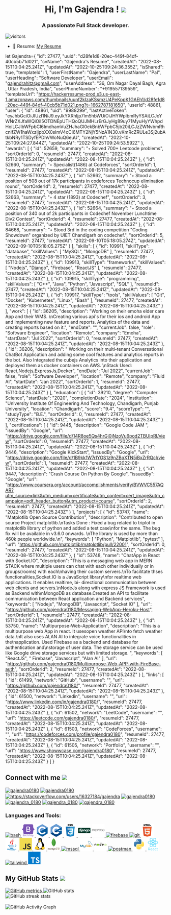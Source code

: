 <h1 align="center">Hi, I'm Gajendra ! <img src = "https://raw.githubusercontent.com/MartinHeinz/MartinHeinz/master/wave.gif" width = 50px><h3 align="center">A passionate Full Stack developer.</h3>

![visitors](https://visitor-badge.glitch.me/badge?page_id=gajendra0180.gajendra0180) </h1>

- 📄 Resume: [My Resume](https://drive.google.com/file/d/19sUGC8dwP0iIoI8VUbA_NKCfpYBJnmk7/view?usp=sharing)


let Gajendra={
    "id": 27477,
    "uuid": "d28fe1d8-20ec-449f-84df-40cb5b71d021",
    "cvName": "Gajendra's Resume",
    "createdAt": "2022-08-15T10:04:25.241Z",
    "updatedAt": "2022-10-25T09:24:36.355Z",
    "isShared": true,
    "templateId": 1,
    "userFirstName": "Gajendra",
    "userLastName": "Pal",
    "userHeading": "Software Developer",
    "userEmail": "gajendrahitz@gmail.com",
    "userAddress": "36, Om Nagar Dayal Bagh, Agra , Uttar Pradesh, India",
    "userPhoneNumber": "+919557139559",
    "templateUrl": "https://hackerresume-prod.s3.us-east-1.amazonaws.com/thumbnails/uunf2kIzaKSsmzU4PeKppK1GAEh1/d28fe1d8-20ec-449f-84df-40cb5b71d021.png?t=1662787181650",
    "userId": 48861,
    "user": {
        "id": 48861,
        "uid": "9988299",
        "lastActiveToken": "eyJhbGciOiJIUzI1NiJ9.eyJkYXRhIjp7Im5hbWUiOiJHYWplbmRyYSAiLCJoYWNrZXJfaWQiOiI5OTDNEpUTHQoQUJMHLrErGJyHg89uy71MyuHyYWhpdHoiLCJlbWFpbCI6ImdhamVuZHJhaGl0ekBnbWFpbC5jb20iLCJzZWNvbmRhcnlfZW1haWxzIjpbXX0sImV4cCI6MTY2NjY5NzA1N30.vKmRcZRULe3Sj2ubAtkbNRy1TSDyfEPDhVWoNuQ6euU",
        "createdAt": "2022-10-25T09:24:27.844Z",
        "updatedAt": "2022-10-25T09:24:53.592Z"
    },
    "awards": [
        {
            "id": 52659,
            "summary": "◦ Solved 700+ Leetcode problems",
            "sortOrderId": 0,
            "resumeId": 27477,
            "createdAt": "2022-08-15T10:04:25.241Z",
            "updatedAt": "2022-08-15T10:04:25.243Z"
        },
        {
            "id": 52660,
            "summary": "◦ Specialist(1486) at Codeforces",
            "sortOrderId": 1,
            "resumeId": 27477,
            "createdAt": "2022-08-15T10:04:25.241Z",
            "updatedAt": "2022-08-15T10:04:25.243Z"
        },
        {
            "id": 52662,
            "summary": "◦ Stood a position of 508 out of 17k participants in codeforces Technocup elimination round",
            "sortOrderId": 2,
            "resumeId": 27477,
            "createdAt": "2022-08-15T10:04:25.241Z",
            "updatedAt": "2022-08-15T10:04:25.243Z"
        },
        {
            "id": 52663,
            "summary": "◦ 4 star (1893) at Codechef",
            "sortOrderId": 3,
            "resumeId": 27477,
            "createdAt": "2022-08-15T10:04:25.241Z",
            "updatedAt": "2022-08-15T10:04:25.243Z"
        },
        {
            "id": 52664,
            "summary": "◦ Stood a position of 340 out of 2k participants in Codechef November Lunchtime Div2 Contest",
            "sortOrderId": 4,
            "resumeId": 27477,
            "createdAt": "2022-08-15T10:04:25.241Z",
            "updatedAt": "2022-08-15T10:04:25.243Z"
        },
        {
            "id": 84668,
            "summary": "◦ Stood 3rd in the coding competition \"Coding Showdown\" organized by UIET Chandigarh on codechef.",
            "sortOrderId": 5,
            "resumeId": 27477,
            "createdAt": "2022-09-10T05:18:05.274Z",
            "updatedAt": "2022-09-10T05:18:05.275Z"
        }
    ],
    "skills": [
        {
            "id": 109911,
            "skillType": "database",
            "skillValues": [
                "MySQL",
                "MongoDB"
            ],
            "resumeId": 27477,
            "createdAt": "2022-08-15T10:04:25.241Z",
            "updatedAt": "2022-08-15T10:04:25.243Z"
        },
        {
            "id": 109913,
            "skillType": "frameworks",
            "skillValues": [
                "Nodejs",
                "Django",
                "Firebase",
                "ReactJS"
            ],
            "resumeId": 27477,
            "createdAt": "2022-08-15T10:04:25.241Z",
            "updatedAt": "2022-08-15T10:04:25.243Z"
        },
        {
            "id": 109915,
            "skillType": "programming",
            "skillValues": [
                "C++",
                "Java",
                "Python",
                "Javascript",
                "SQL"
            ],
            "resumeId": 27477,
            "createdAt": "2022-08-15T10:04:25.241Z",
            "updatedAt": "2022-08-15T10:04:25.243Z"
        },
        {
            "id": 109917,
            "skillType": "tools",
            "skillValues": [
                "Git",
                "Docker",
                "Kubernetes",
                "Linux",
                "Bash"
            ],
            "resumeId": 27477,
            "createdAt": "2022-08-15T10:04:25.241Z",
            "updatedAt": "2022-08-15T10:04:25.243Z"
        }
    ],
    "work": [
        {
            "id": 36205,
            "description": "Working on their emoha elder care App and their WMS. \nCreating various api's for their ios and android App and implementing new feature and reports. Analytics of the data and creating reports based on it.",
            "endDate": "",
            "currentJob": false,
            "role": "Software Engineer",
            "location": "Remote",
            "company": "Emoha",
            "startDate": "Jul 2022",
            "sortOrderId": 0,
            "resumeId": 27477,
            "createdAt": "2022-08-15T10:04:25.241Z",
            "updatedAt": "2022-08-15T10:04:25.243Z"
        },
        {
            "id": 36206,
            "description": " Working on their multi-tenant Conversational ChatBot Application and adding some cool features and analytics reports in the bot. Also Integrated the cubejs Analytics into their application and deployed them as docker containers on AWS.                                                 \nStack Used: React,Nodejs,ExpressJs,Docker",
            "endDate": "Jul 2022",
            "currentJob": false,
            "role": "Software Developer",
            "location": "Remote",
            "company": "Fluid AI",
            "startDate": "Jan 2022",
            "sortOrderId": 1,
            "resumeId": 27477,
            "createdAt": "2022-08-15T10:04:25.241Z",
            "updatedAt": "2022-08-15T10:04:25.243Z"
        }
    ],
    "education": [
        {
            "id": 39210,
            "degree": "Computer Science",
            "startDate": "2020",
            "completionDate": "2024",
            "institution": "University Institute Of Engineering And Technology, Chandigarh, Punjab University",
            "location": "Chandigarh",
            "score": "9.4",
            "scoreType": "",
            "studyType": "B.E.",
            "sortOrderId": 0,
            "resumeId": 27477,
            "createdAt": "2022-08-15T10:04:25.241Z",
            "updatedAt": "2022-08-15T10:04:25.243Z"
        }
    ],
    "certifications": [
        {
            "id": 9445,
            "description": "Google Code JAM ",
            "issuedBy": "Google",
            "url": "https://drive.google.com/file/d/14R8oe5Qs4hrGj0jNzoVu6pod2TBUIpRI/view",
            "sortOrderId": 0,
            "resumeId": 27477,
            "createdAt": "2022-08-15T10:04:25.241Z",
            "updatedAt": "2022-08-15T10:04:25.243Z"
        },
        {
            "id": 9446,
            "description": "Google KickStart",
            "issuedBy": "Google",
            "url": "https://drive.google.com/file/d/1B9kk1W7rIYOS1z9nZBqXTN5iBxZrRQcl/view",
            "sortOrderId": 1,
            "resumeId": 27477,
            "createdAt": "2022-08-15T10:04:25.241Z",
            "updatedAt": "2022-08-15T10:04:25.243Z"
        },
        {
            "id": 9447,
            "description": "Crash Course On Python By Google",
            "issuedBy": "Google",
            "url": "https://www.coursera.org/account/accomplishments/verify/BVWVC557AQAR?utm_source=link&utm_medium=certificate&utm_content=cert_image&utm_campaign=pdf_header_button&utm_product=course",
            "sortOrderId": 2,
            "resumeId": 27477,
            "createdAt": "2022-08-15T10:04:25.241Z",
            "updatedAt": "2022-08-15T10:04:25.243Z"
        }
    ],
    "projects": [
        {
            "id": 53747,
            "name": "Matplotlib Open Source Contribution",
            "description": "Contributed to open source Project matplotlib.\nTasks Done : Fixed a bug related to triplot in matplotlib library of python and added a test case\nfor the same. The bug fix will be available in v3.6.0 onwards. \nThe library is used by more than 460k people worldwide.\n",
            "keywords": [
                "Python",
                "Matplotlib",
                "pytest"
            ],
            "url": "https://github.com/matplotlib/matplotlib/pull/22001",
            "sortOrderId": 0,
            "resumeId": 27477,
            "createdAt": "2022-08-15T10:04:25.241Z",
            "updatedAt": "2022-08-15T10:04:25.243Z"
        },
        {
            "id": 53748,
            "name": "ChatApp in React with Socket.IO",
            "description": "This is a messaging web app in MERN STACK where multiple users can chat with each other individually or in groups(rooms) with each\nhaving their custom servers.\nTo facilitate thses functionalities,Socket.IO is a JavaScript library\nfor realtime web applications. It enables realtime, bi- directional communication between web clients and servers.\nNodeJs along with express JS Framework is used as Backend with\nMongoDB as database.Created an API to facilitate communication between React application and Backend services",
            "keywords": [
                "Nodejs",
                "MongoDB",
                "Javascript",
                "Socket IO"
            ],
            "url": "https://github.com/gajendra0180/Messaging-WebApp-Heroku-Host",
            "sortOrderId": 1,
            "resumeId": 27477,
            "createdAt": "2022-08-15T10:04:25.241Z",
            "updatedAt": "2022-08-15T10:04:25.243Z"
        },
        {
            "id": 53750,
            "name": "Multipurpose-Web-Application",
            "description": "This is a multipurpose web App in react. It usesopen weather API\nto fetch weather data.\nIt also uses ALAN AI to integrate voice functionalities in the\napplication. Used Firebase as a backend and database for authentication and\nstorage of user data. The storage service can be used like Google drive storage services but with limited storage. ",
            "keywords": [
                "ReactJS",
                " Firebase",
                "Javascript",
                "Alan AI"
            ],
            "url": "https://github.com/gajendra0180/Multipurpose-Web-APP-with-FireBase-auth",
            "sortOrderId": 2,
            "resumeId": 27477,
            "createdAt": "2022-08-15T10:04:25.241Z",
            "updatedAt": "2022-08-15T10:04:25.243Z"
        }
    ],
    "links": [
        {
            "id": 61499,
            "network": "GitHub",
            "username": "",
            "url": "https://github.com/gajendra0180/",
            "resumeId": 27477,
            "createdAt": "2022-08-15T10:04:25.241Z",
            "updatedAt": "2022-08-15T10:04:25.243Z"
        },
        {
            "id": 61500,
            "network": "Linkedin",
            "username": "",
            "url": "https://www.linkedin.com/in/gajendra0180/",
            "resumeId": 27477,
            "createdAt": "2022-08-15T10:04:25.241Z",
            "updatedAt": "2022-08-15T10:04:25.243Z"
        },
        {
            "id": 61502,
            "network": "LeetCode",
            "username": "",
            "url": "https://leetcode.com/gajendra0180/",
            "resumeId": 27477,
            "createdAt": "2022-08-15T10:04:25.241Z",
            "updatedAt": "2022-08-15T10:04:25.243Z"
        },
        {
            "id": 61503,
            "network": "CodeForces",
            "username": "",
            "url": "https://codeforces.com/profile/gajendra0180",
            "resumeId": 27477,
            "createdAt": "2022-08-15T10:04:25.241Z",
            "updatedAt": "2022-08-15T10:04:25.243Z"
        },
        {
            "id": 61505,
            "network": "Portfolio",
            "username": "",
            "url": "https://www.showwcase.com/gajendra0180",
            "resumeId": 27477,
            "createdAt": "2022-08-15T10:04:25.241Z",
            "updatedAt": "2022-08-15T10:04:25.243Z"
        }
    ]
}


<h2> Connect with me <img src='https://raw.githubusercontent.com/ShahriarShafin/ShahriarShafin/main/Assets/handshake.gif' width="100px"> </h2>

<p align="left">
<a href="https://twitter.com/gajendra0180" target="blank"><img align="center" src="https://raw.githubusercontent.com/rahuldkjain/github-profile-readme-generator/master/src/images/icons/Social/twitter.svg" alt="gajendra0180" height="30" width="40" /></a>
<a href="https://linkedin.com/in/gajendra0180" target="blank"><img align="center" src="https://raw.githubusercontent.com/rahuldkjain/github-profile-readme-generator/master/src/images/icons/Social/linked-in-alt.svg" alt="gajendra0180" height="30" width="40" /></a>
<a href="https://stackoverflow.com/users/https://stackoverflow.com/users/16327184/gajendra" target="blank"><img align="center" src="https://raw.githubusercontent.com/rahuldkjain/github-profile-readme-generator/master/src/images/icons/Social/stack-overflow.svg" alt="https://stackoverflow.com/users/16327184/gajendra" height="30" width="40" /></a>
<a href="https://instagram.com/gajendra0180" target="blank"><img align="center" src="https://raw.githubusercontent.com/rahuldkjain/github-profile-readme-generator/master/src/images/icons/Social/instagram.svg" alt="gajendra0180" height="30" width="40" /></a>
<a href="https://www.codechef.com/users/gajendra_0180" target="blank"><img align="center" src="https://cdn.jsdelivr.net/npm/simple-icons@3.1.0/icons/codechef.svg" alt="gajendra_0180" height="30" width="40" /></a>
<a href="https://codeforces.com/profile/gajendra_0180" target="blank"><img align="center" src="https://raw.githubusercontent.com/rahuldkjain/github-profile-readme-generator/master/src/images/icons/Social/codeforces.svg" alt="gajendra_0180" height="30" width="40" /></a>
<a href="https://www.leetcode.com/gajendra_0180" target="blank"><img align="center" src="https://raw.githubusercontent.com/rahuldkjain/github-profile-readme-generator/master/src/images/icons/Social/leet-code.svg" alt="gajendra_0180" height="30" width="40" /></a>
</p>

<h3 align="left">Languages and Tools:</h3>
<p align="left"> <a href="https://www.gnu.org/software/bash/" target="_blank" rel="noreferrer"> <img src="https://www.vectorlogo.zone/logos/gnu_bash/gnu_bash-icon.svg" alt="bash" width="40" height="40"/> </a> <a href="https://getbootstrap.com" target="_blank" rel="noreferrer"> <img src="https://raw.githubusercontent.com/devicons/devicon/master/icons/bootstrap/bootstrap-plain-wordmark.svg" alt="bootstrap" width="40" height="40"/> </a> <a href="https://www.cprogramming.com/" target="_blank" rel="noreferrer"> <img src="https://raw.githubusercontent.com/devicons/devicon/master/icons/c/c-original.svg" alt="c" width="40" height="40"/> </a> <a href="https://www.w3schools.com/cpp/" target="_blank" rel="noreferrer"> <img src="https://raw.githubusercontent.com/devicons/devicon/master/icons/cplusplus/cplusplus-original.svg" alt="cplusplus" width="40" height="40"/> </a> <a href="https://www.w3schools.com/css/" target="_blank" rel="noreferrer"> <img src="https://raw.githubusercontent.com/devicons/devicon/master/icons/css3/css3-original-wordmark.svg" alt="css3" width="40" height="40"/> </a> <a href="https://www.djangoproject.com/" target="_blank" rel="noreferrer"> <img src="https://raw.githubusercontent.com/devicons/devicon/master/icons/django/django-original.svg" alt="django" width="40" height="40"/> </a> <a href="https://expressjs.com" target="_blank" rel="noreferrer"> <img src="https://raw.githubusercontent.com/devicons/devicon/master/icons/express/express-original-wordmark.svg" alt="express" width="40" height="40"/> </a> <a href="https://firebase.google.com/" target="_blank" rel="noreferrer"> <img src="https://www.vectorlogo.zone/logos/firebase/firebase-icon.svg" alt="firebase" width="40" height="40"/> </a> <a href="https://git-scm.com/" target="_blank" rel="noreferrer"> <img src="https://www.vectorlogo.zone/logos/git-scm/git-scm-icon.svg" alt="git" width="40" height="40"/> </a> <a href="https://www.w3.org/html/" target="_blank" rel="noreferrer"> <img src="https://raw.githubusercontent.com/devicons/devicon/master/icons/html5/html5-original-wordmark.svg" alt="html5" width="40" height="40"/> </a> <a href="https://www.java.com" target="_blank" rel="noreferrer"> <img src="https://raw.githubusercontent.com/devicons/devicon/master/icons/java/java-original.svg" alt="java" width="40" height="40"/> </a> <a href="https://developer.mozilla.org/en-US/docs/Web/JavaScript" target="_blank" rel="noreferrer"> <img src="https://raw.githubusercontent.com/devicons/devicon/master/icons/javascript/javascript-original.svg" alt="javascript" width="40" height="40"/> </a> <a href="https://www.linux.org/" target="_blank" rel="noreferrer"> <img src="https://raw.githubusercontent.com/devicons/devicon/master/icons/linux/linux-original.svg" alt="linux" width="40" height="40"/> </a> <a href="https://www.mongodb.com/" target="_blank" rel="noreferrer"> <img src="https://raw.githubusercontent.com/devicons/devicon/master/icons/mongodb/mongodb-original-wordmark.svg" alt="mongodb" width="40" height="40"/> </a> <a href="https://www.microsoft.com/en-us/sql-server" target="_blank" rel="noreferrer"> <img src="https://www.svgrepo.com/show/303229/microsoft-sql-server-logo.svg" alt="mssql" width="40" height="40"/> </a> <a href="https://www.mysql.com/" target="_blank" rel="noreferrer"> <img src="https://raw.githubusercontent.com/devicons/devicon/master/icons/mysql/mysql-original-wordmark.svg" alt="mysql" width="40" height="40"/> </a> <a href="https://nodejs.org" target="_blank" rel="noreferrer"> <img src="https://raw.githubusercontent.com/devicons/devicon/master/icons/nodejs/nodejs-original-wordmark.svg" alt="nodejs" width="40" height="40"/> </a> <a href="https://postman.com" target="_blank" rel="noreferrer"> <img src="https://www.vectorlogo.zone/logos/getpostman/getpostman-icon.svg" alt="postman" width="40" height="40"/> </a> <a href="https://www.python.org" target="_blank" rel="noreferrer"> <img src="https://raw.githubusercontent.com/devicons/devicon/master/icons/python/python-original.svg" alt="python" width="40" height="40"/> </a> <a href="https://reactjs.org/" target="_blank" rel="noreferrer"> <img src="https://raw.githubusercontent.com/devicons/devicon/master/icons/react/react-original-wordmark.svg" alt="react" width="40" height="40"/> </a> <a href="https://tailwindcss.com/" target="_blank" rel="noreferrer"> <img src="https://www.vectorlogo.zone/logos/tailwindcss/tailwindcss-icon.svg" alt="tailwind" width="40" height="40"/> </a> <a href="https://www.typescriptlang.org/" target="_blank" rel="noreferrer"> <img src="https://raw.githubusercontent.com/devicons/devicon/master/icons/typescript/typescript-original.svg" alt="typescript" width="40" height="40"/> </a> </p>



<h2> My GitHub Stats <img src='https://media1.giphy.com/media/du3J3cXyzhj75IOgvA/giphy.gif?cid=ecf05e47x2g034i9pzwtzzsd3xgg2w9nr94t4tflbbgo3008&rid=giphy.gif' width='32px'> </h2>

[
![GitHub metrics](https://metrics.lecoq.io/gajendra0180)  ](https://github.com/anuraghazra/github-readme-stats)
![GitHub stats](https://github-readme-stats.vercel.app/api?username=gajendra0180&show_icons=true&count_private=true)  
![GitHub streak stats](https://github-readme-streak-stats.herokuapp.com/?user=gajendra0180)  
<br/>
![GitHub Activity Graph](https://activity-graph.herokuapp.com/graph?username=gajendra0180)  

